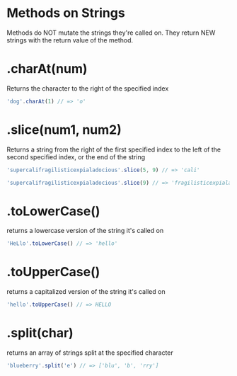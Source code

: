 # Methods on Strings

Methods do NOT mutate the strings they're called on. They return NEW strings with the return value of the method.

# .charAt(num)

Returns the character to the right of the specified index

```javascript
'dog'.charAt(1) // => 'o'
```

# .slice(num1, num2)

Returns a string from the right of the first specified index to the left of the second specified index, or the end of the string

```javascript
'supercalifragilisticexpialadocious'.slice(5, 9) // => 'cali'

'supercalifragilisticexpialadocious'.slice(9) // => 'fragilisticexpialadocious'
```

# .toLowerCase()

returns a lowercase version of the string it's called on

```javascript
'HeLlo'.toLowerCase() // => 'hello'
```

# .toUpperCase()

returns a capitalized version of the string it's called on

```javascript
'hello'.toUpperCase() // => HELLO
```


# .split(char)

returns an array of strings split at the specified character

```javascript
'blueberry'.split('e') // => ['blu', 'b', 'rry']
```
